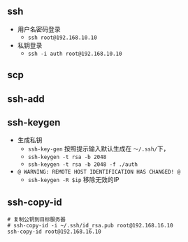 ## ssh
* 用户名密码登录
    * `ssh root@192.168.10.10`
* 私钥登录
    * `ssh -i auth root@192.168.10.10`

## scp

## ssh-add

## ssh-keygen
* 生成私钥
    * `ssh-key-gen` 按照提示输入默认生成在 `～/.ssh/`下，
    * `ssh-keygen -t rsa -b 2048`
    * `ssh-keygen -t rsa -b 2048 -f ./auth`
* `@ WARNING: REMOTE HOST IDENTIFICATION HAS CHANGED! @`
    * `ssh-keygen -R $ip` 移除无效的IP

## ssh-copy-id
```shell
# 复制公钥到目标服务器
# ssh-copy-id -i ~/.ssh/id_rsa.pub root@192.168.16.10
ssh-copy-id root@192.168.16.10
```